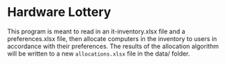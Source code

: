 # Hardware Lottery

This program is meant to read in an it-inventory.xlsx file and a preferences.xlsx file, then
allocate computers in the inventory to users in accordance with their preferences. The results
of the allocation algorithm will be written to a new `allocations.xlsx` file in the data/ folder.
